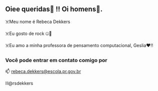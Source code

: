 ## Oiee queridas💟 !! Oi homens🤝.

☠️Meu nome é Rebeca Dekkers

☠️Eu gosto de rock 🤐🙌

☠️Eu amo a minha professora de pensamento computacional, Geslia❤️!!

### Você pode entrar em contato comigo por

📫 rebeca.dekkers@escola.pr.gov.br

⛓️@rsdekkers
